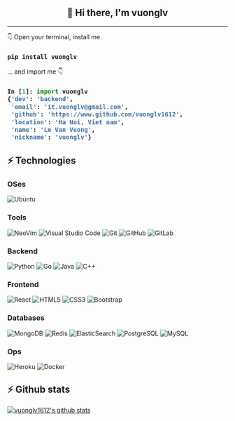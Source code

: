 <h2 align="center">👋 Hi there, I'm vuonglv</h3>

---
👇 Open your terminal, install me.  
<h3>
  
```shell
pip install vuonglv
```
</h3>
... and import me 👇 

<h3>
  
```py
In [1]: import vuonglv
{'dev': 'backend',
 'email': 'it.vuonglv@gmail.com',
 'github': 'https://www.github.com/vuonglv1612',
 'location': 'Ha Noi, Viet nam',
 'name': 'Le Van Vuong',
 'nickname': 'vuonglv'}
```

</h3>

## ⚡ Technologies
### OSes
![Ubuntu](https://img.shields.io/badge/Ubuntu-0068C8?style=for-the-badge&logo=ubuntu)

### Tools
![NeoVim](https://img.shields.io/badge/-NeoVIm-lightgrey?style=for-the-badge&logo=neovim)
![Visual Studio Code](https://img.shields.io/badge/-Visual%20Studio%20Code-0068C8?style=for-the-badge&logo=visual-studio-code)
![Git](https://img.shields.io/badge/-Git-black?style=for-the-badge&logo=git)
![GitHub](https://img.shields.io/badge/-GitHub-181717?style=for-the-badge&logo=github)
![GitLab](https://img.shields.io/badge/-GitLab-FCA121?style=for-the-badge&logo=gitlab)

### Backend
![Python](https://img.shields.io/badge/-Python-black?style=for-the-badge&logo=Python)
![Go](https://img.shields.io/badge/-Go-0068C8?style=for-the-badge&logo=go)
![Java](https://img.shields.io/badge/-java-E34A86?style=for-the-badge&logo=java)
![C++](https://img.shields.io/badge/-C++-00599C?style=for-the-badge&logo=c)

### Frontend
![React](https://img.shields.io/badge/-React-black?style=for-the-badge&logo=react)
![HTML5](https://img.shields.io/badge/-HTML5-E34F26?style=for-the-badge&logo=html5&logoColor=white)
![CSS3](https://img.shields.io/badge/-CSS3-1572B6?style=for-the-badge&logo=css3)
![Bootstrap](https://img.shields.io/badge/-Bootstrap-563D7C?style=for-the-badge&logo=bootstrap)

### Databases
![MongoDB](https://img.shields.io/badge/-MongoDB-black?style=for-the-badge&logo=mongodb)
![Redis](https://img.shields.io/badge/-Redis-black?style=for-the-badge&logo=Redis)
![ElasticSearch](https://img.shields.io/badge/-ElasticSearch-005571?style=for-the-badge&logo=elasticsearch)
![PostgreSQL](https://img.shields.io/badge/-PostgreSQL-336791?style=for-the-badge&logo=postgresql)
![MySQL](https://img.shields.io/badge/-MySQL-black?style=for-the-badge&logo=mysql)

### Ops
![Heroku](https://img.shields.io/badge/-Heroku-430098?style=for-the-badge&logo=heroku)
![Docker](https://img.shields.io/badge/-Docker-black?style=for-the-badge&logo=docker)

## ⚡ Github stats
[![vuonglv1612's github stats](https://github-readme-stats.vercel.app/api?username=vuonglv1612&count_private=true&show_icons=true&theme=gruvbox)](https://github-readme-stats.vercel.app/api?username=vuonglv1612&count_private=true&show_icons=true&theme=gruvbox)
